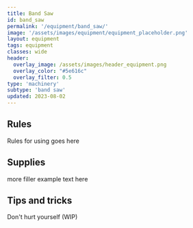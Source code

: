 ```yaml
---
title: Band Saw
id: band_saw
permalink: '/equipment/band_saw/'
image: '/assets/images/equipment/equipment_placeholder.png'
layout: equipment
tags: equipment
classes: wide
header:
  overlay_image: /assets/images/header_equipment.png
  overlay_color: "#5e616c"
  overlay_filter: 0.5
type: 'machinery'
subtype: 'band saw'
updated: 2023-08-02
---
```



## Rules

Rules for using goes here

## Supplies

more filler example text here

## Tips and tricks
Don't hurt yourself (WIP)
